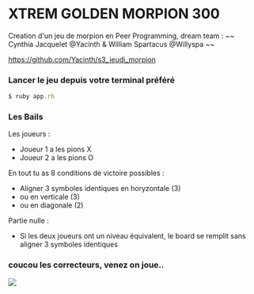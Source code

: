 # XTREM GOLDEN MORPION 300 #

Creation d'un jeu de morpion en Peer Programming, dream team :
~~ Cynthia Jacquelet @Yacinth & William Spartacus @Willyspa ~~

https://github.com/Yacinth/s3_jeudi_morpion

### Lancer le jeu depuis votre terminal préféré ###

```ruby
$ ruby app.rb
```

### Les Bails ###
Les joueurs :
* Joueur 1 a les pions X
* Joueur 2 a les pions O

En tout tu as 8 conditions de victoire possibles :
* Aligner 3 symboles identiques en horyzontale (3)
* ou en verticale (3)
* ou en diagonale (2)

Partie nulle :
* Si les deux joueurs ont un niveau équivalent, le board se remplit sans aligner 3 symboles identiques

### coucou les correcteurs, venez on joue.. 

![](https://media3.giphy.com/media/8b29QJQgVwUW4/giphy.gif?cid=3640f6095c4a78c836306a714de5dd85)


